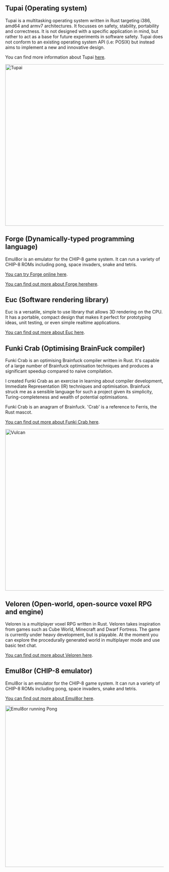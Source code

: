 ## Tupai (Operating system)

Tupai is a multitasking operating system written in Rust targeting i386, amd64 and armv7 architectures. It focusses on safety, stability, portability and correctness. It is not designed with a specific application in mind, but rather to act as a base for future experiments in software safety. Tupai does not conform to an existing operating system API (i.e: POSIX) but instead aims to implement a new and innovative design.

You can find more information about Tupai [here](https://www.github.com/tupai-os/).

<p>
<img alt="Tupai" width="512" src="https://raw.github.com/tupai-os/assets/master/logo/tupai-cover.png">
</p>

## Forge (Dynamically-typed programming language)

Emul8or is an emulator for the CHIP-8 game system. It can run a variety of CHIP-8 ROMs including pong, space invaders, snake and tetris.

[You can try Forge online here](https://forge.jsbarretto.com).

[You can find out more about Forge herehere](https://www.github.com/zesterer/forge/).

## Euc (Software rendering library)

Euc is a versatile, simple to use library that allows 3D rendering on the CPU.
It has a portable, compact design that makes it perfect for prototyping ideas, unit testing, or even simple realtime applications.

[You can find out more about Euc here](https://www.github.com/zesterer/euc/).

## Funki Crab (Optimising BrainFuck compiler)

Funki Crab is an optimising Brainfuck compiler written in Rust.
It's capable of a large number of Brainfuck optimisation techniques and produces a significant speedup compared to naive compilation.

I created Funki Crab as an exercise in learning about compiler development, Immediate Representation (IR) techniques and optimisation.
Brainfuck struck me as a sensible language for such a project given its simplicity, Turing-completeness and wealth of potential optimisations.

Funki Crab is an anagram of Brainfuck. 'Crab' is a reference to Ferris, the Rust mascot.

[You can find out more about Funki Crab here](https://www.github.com/zesterer/funkicrab/).

<p>
<img alt="Vulcan" width="512" src="https://github.com/zesterer/vulcan/raw/master/misc/screenshot.png">
</p>

## Veloren (Open-world, open-source voxel RPG and engine)

Veloren is a multiplayer voxel RPG written in Rust. Veloren takes inspiration from games such as Cube World, Minecraft and Dwarf Fortress.
The game is currently under heavy development, but is playable.
At the moment you can explore the procedurally generated world in multiplayer mode and use basic text chat.

[You can find out more about Veloren here](https://www.github.com/veloren/game/).

## Emul8or (CHIP-8 emulator)

Emul8or is an emulator for the CHIP-8 game system. It can run a variety of CHIP-8 ROMs including pong, space invaders, snake and tetris.

[You can find out more about Emul8or here](https://www.github.com/zesterer/emul8or/).

<p>
<img alt="Emul8or running Pong" width="512" src="https://github.com/zesterer/emul8or/raw/master/doc/pong-chip8.png">
</p>
